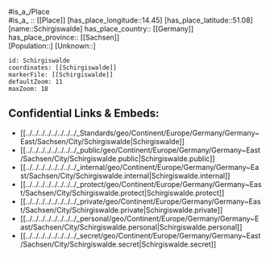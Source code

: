﻿---
location: [51.08,14.45] 
mapzoom: [7,12] 
mapmarker: city 
type: City
tags:
- geo/City


SpocWebEntityId: 34019
isDeleted: false
confidential: public

---
#is_a_/Place  
#is_a_ :: [[Place]] 
[has_place_longitude::14.45] 
[has_place_latitude::51.08] 
[name::Schirgiswalde] 
has_place_country:: [[Germany]]  
has_place_province:: [[Sachsen]]  
[Population::] 
[Unknown::] 


```leaflet
id: Schirgiswalde
coordinates: [[Schirgiswalde]] 
markerFile: [[Schirgiswalde]] 
defaultZoom: 11 
maxZoom: 18
```


## Confidential Links & Embeds: 
- [[../../../../../../../../_Standards/geo/Continent/Europe/Germany/Germany~East/Sachsen/City/Schirgiswalde|Schirgiswalde]] 
- [[../../../../../../../../_public/geo/Continent/Europe/Germany/Germany~East/Sachsen/City/Schirgiswalde.public|Schirgiswalde.public]] 
- [[../../../../../../../../_internal/geo/Continent/Europe/Germany/Germany~East/Sachsen/City/Schirgiswalde.internal|Schirgiswalde.internal]] 
- [[../../../../../../../../_protect/geo/Continent/Europe/Germany/Germany~East/Sachsen/City/Schirgiswalde.protect|Schirgiswalde.protect]] 
- [[../../../../../../../../_private/geo/Continent/Europe/Germany/Germany~East/Sachsen/City/Schirgiswalde.private|Schirgiswalde.private]] 
- [[../../../../../../../../_personal/geo/Continent/Europe/Germany/Germany~East/Sachsen/City/Schirgiswalde.personal|Schirgiswalde.personal]] 
- [[../../../../../../../../_secret/geo/Continent/Europe/Germany/Germany~East/Sachsen/City/Schirgiswalde.secret|Schirgiswalde.secret]] 
